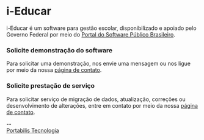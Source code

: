 # i-Educar  
i-Educar é um software para gestão escolar, disponibilizado e apoiado pelo Governo Federal por meio do [Portal do Software Público Brasileiro](http://www.softwarepublico.gov.br/).  
  
### Solicite demonstração do software  
Para solicitar uma demonstração, nos envie uma mensagem ou nos ligue por meio da nossa [página de contato](http://goo.gl/O0JBs).  
  
### Solicite prestação de serviço
Para solicitar serviço de migração de dados, atualização, correções ou desenvolvimento de alterações, entre em contato por meio da nossa [página de contato](http://goo.gl/O0JBs).  
    
--  
[Portabilis Tecnologia](http://www.portabilis.com.br/)